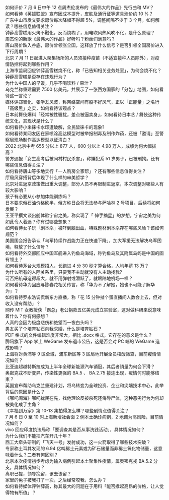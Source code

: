 如何评价 7 月 6 日中午 12 点周杰伦发布的《最伟大的作品》先行曲和 MV？  
如何看待《英雄联盟》宣布因成本提升，皮肤及通行证等道具涨价约 10 %？  
广东中山市发文要求房价每次降幅不得超 5%，调整间隔不少于 3 个月，如何解读？哪些信息值得关注？  
钟薛高雪糕用火烤不融化，反而烧糊了，用电吹风热风吹不化，是什么原理？  
周杰伦的新歌《最伟大的作品》好听吗？粉丝们满意吗？  
唐山房价跌入谷底，房价曾领涨全国，这释放了什么信号？是否引领全国房价进入下行周期？  
北京 7 月 11 日起进入聚集场所的人员须接种疫苗（不适宜接种人员除外），对疫情防控将起到哪些作用？  
上海市监局回应钟薛高雪糕烧不化，称「已告知相关业务处室」，为何会烧不化？钟薛高雪糕是否存在违规行为？  
为什么中国人的早饭，几乎不喝饮料 / 果汁？  
乌克兰称重建需要 7500 亿美元，并展示了一张西方国家的「分包」地图，如何看待这一言论？  
媒体评郑智化、张学友风波，称网络空间有股不好风气，正以「正能量」之名行「高级黑」之实，如何看待该观点？  
日本前舞伎爆料「经常被性骚扰，差点被逼卖身」，如何看待日本艺 / 舞伎这种传统文化，其现状是什么？  
如何看待小米徕卡水印遭破解，全民皆徕卡的现象?  
如何看待某网友因在家喷涂高达模型时被举报制毒及制作炸药，还被「邀请」至警察局现场制作高达模型以证清白？  
2022 北京中考 655 分以上 877 人，600 分以上 4.98 万人，成绩为何大幅拔高？  
警方通报「女生高考后被同村村民杀害」，称嫌犯系 51 岁男子，已被刑拘。还有哪些信息值得关注？  
如何看待唐山等多地实行「一人购房全家帮」？还有哪些信息值得关注？  
厅局风穿搭背后体现了什么样的审美哲学？  
北京对进返京政策做出重大调整，部分人员不再限制进返京，本次调整对哪些人有较大影响？  
孩子有必要从小参加体能训练吗？  
日本要求俄石油价格砍半，俄方称日企将无法参与萨哈林 2 号项目，后续将如何发展？  
王亚平撰文谈出舱体验宇宙之美，称实现了「 伸手摘星」的梦想，宇宙之美为何如此令人着迷？你有过哪些想象？  
如何看待女子玩「剧本杀」被吓到脑出血，特殊题材剧本杀存在哪些风险？该如何规范？  
美国国会报告承认「乌军持续作战能力正在快速下降」，加大军援无法解决乌军困境，释放了什么信号？  
如何看待外交部回应中国军舰进入钓鱼岛海域，称钓鱼岛及其附属岛屿是中国的固有领土？  
如何看待茅台大规模招人，长跑进 4 分 30 秒才算合格，人均年薪 13 万？  
为什么所有的人际关系里，只要我不主动就没有人主动找我?  
可否把航母造得超大，就不用弹射或滑跃了，就跟陆地机场一样？  
如何看待华为回应与陈春花相关传言，称「华为不了解她，她也不可能了解华为」？  
如何看待罗永浩调侃新东方直播，称「花 15 分钟扯个蛋直播间人数会上去，但对收入没有帮助」？  
网传 MIT 女教授获「霸总」老公捐款五亿美元成立实验室，这对做科研来说意味着什么？你有何感想？  
人真的会因为极度悲伤和绝望而一夜白头吗？  
男友买了个培育钻石向我求婚，什么是培育钻石？  
PDF 格式的文件编辑难度非常大，相比 .docx 格式，它存在的意义是什么？  
腾讯旗下 App 掌上 WeGame 发布退市公告，这是否会对 PC 端的 WeGame 造成影响？  
上海将对黄浦等 9 区全域，浦东新区等 3 区局地开展全员核酸筛查，目前疫情情况如何？  
比亚迪超越特斯拉成为上半年全球新能源汽车销冠，其后者销量为何会下滑？  
奥密克戎不断变异，传染性更强的 BA.5 、 BA.2.75 接连出现，疫情何时能够结束？  
英国宣布帮助乌克兰重建计划，将乌转变为全球投资、企业和尖端技术中心，此举背后的原因是什么？  
《哪吒闹海》哪吒扰民在先，找他理论反被杀死还侮辱尸体，这种恶劣行为为何却被美化成了主角？  
《幸福到万家》第 10-13 集拍得怎么样？哪些剧情点值得关注？  
7 月 6 日 0 至 10 时上海新增社会面 2 例本土确诊病例，2 地调为高风险，目前情况如何？  
vivo 回应印度执法局称「要调查其是否从事洗钱活动」，具体情况如何？  
为什么我们不能把汽车开几十年？  
西工大牵头研制的「飞天一号」发射成功，这一火箭取得了哪些技术突破？  
专家称土耳其发现的 6.94 亿吨稀土元素或为矿石储量而非稀土氧化物储量，这意味着什么？二者有何区别？  
北京本次疫情初步考虑为输入病例引起本土聚集性疫情，属奥密克戎 BA.5.2 分支，具体情况如何？  
离职已提，领导挽留，该去该留？  
家里的兔子被我打了一次，之后经常咬我，怎么办？  
如何看待媒体评钟薛高，称其最大的问题在于用料「能否撑起高昂的价格，让人觉得物有所值」？  
